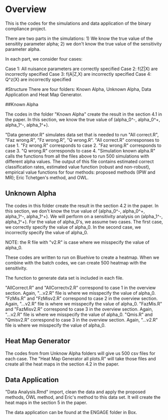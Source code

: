 # Overview
This is the codes for the simulations and data application of the binary compliance project. 

There are two parts in the simulations: 1) We know the true value of the sensitity parameter alpha; 2) we don't know the true value of the sensitivity parameter alpha. 

In each part, we consider four cases: 

Case 1: All nuisance parameters are correctly specified
Case 2: f(Z|X) are incorrectly specified
Case 3: f(A|Z,X) are incorrectly specified
Case 4: Q^z(X) are incorrectly specified

#Structure
There are four folders: Known Alpha, Unknown Alpha, Data Application and Heat Map Generator. 


##Known Alpha

The codes in the folder "Known Alpha" create the result in the section 4.1 in the paper. In this section, we know the true value of (alpha_0^-, alpha_0^+, alpha_1^-, alpha_1^+). 

"Data generator.R" simulates data set that is needed to run "All correct.R", "Faz wrong.R", "Fz wrong.R", "Q wrong.R". 
"All correct.R" corresponses to case 1. 
"Fz wrong.R" corresponds to case 2. 
"Faz wrong.R" corresponds to case 3. 
"Q wrong.R" corresponds to case 4. 
"Simulation known alpha.R" calls the functions from all the files above to run 500 simulations with different alpha values. The output of this file contains estimated correct classification rates, estimated value function (robust and non-robust), empirical value functions for four methods: proposed methods (IPW and MR); Eric Tchetgen's method, and OWL. 

## Unknown Alpha

The codes in this folder create the result in the section 4.2 in the paper. In this section, we don't know the true value of (alpha_0^-, alpha_0^+, alpha_1^-, alpha_1^+). We will perform on a sensitivity analysis on (alpha_1^-, alpha_1^+). For the value of alpha_0's, we assume two cases. The first case, we correctly specify the value of alpha_0. In the second case, we incorrectly specify the value of alpha_0. 

NOTE: the R file with "v2.R" is case where we misspecify the value of alpha_0.

These codes are written to run on Bluehive to create a heatmap. When we combine with the batch codes, we can create 500 heatmap with the sensitivity. 

The function to generate data set is included in each file. 

"AllCorrect.R" and "AllCorrectv2.R" correspond to case 1 in the overview section. Again, "...v2.R" file is where we misspecify the value of alpha_0. 
"FzMis.R" and "FzMisv2.R" correspond to case 2 in the overview section. Again, "...v2.R" file is where we misspecify the value of alpha_0.
"FazMis.R" and "FazMisv2.R" correspond to case 3 in the overview section. Again, "...v2.R" file is where we misspecify the value of alpha_0.
"Qmis.R" and "Qmisv2.R" correspond to case 3 in the overview section. Again, "...v2.R" file is where we misspecify the value of alpha_0.

## Heat Map Generator
The codes from from Unknow Alpha folders will give us 500 csv files for each case. The "Heat Map Generator all plots.R" will take those files and create all the heat maps in the section 4.2 in the paper. 

## Data Application

"Data Analysis.Rmd" import, clean the data and apply the proposed methods, OWL method, and Eric's method to this data set. It will create the heat maps in the section 5 in the paper. 

The data application can be found at the ENGAGE folder in Box.

